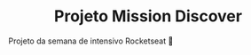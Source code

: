 <h1 align="center">Projeto Mission Discover</h1>

Projeto da semana de intensivo Rocketseat :rocket:

